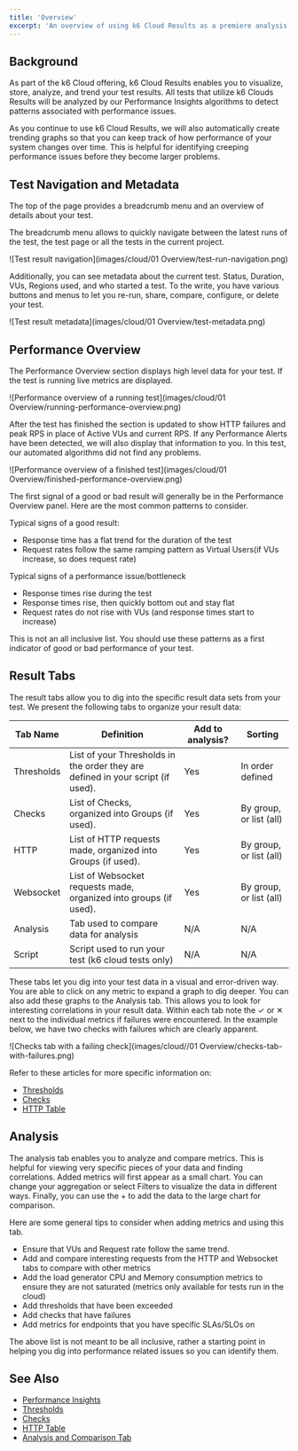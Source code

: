 ```yaml
---
title: 'Overview'
excerpt: 'An overview of using k6 Cloud Results as a premiere analysis tool'
---
```


## Background

As part of the k6 Cloud offering, k6 Cloud Results enables you to visualize, store, analyze, and trend your test results. All tests that utilize k6 Clouds Results will be analyzed by our Performance Insights algorithms to detect patterns associated with performance issues.

As you continue to use k6 Cloud Results, we will also automatically create trending graphs so that you can keep track of how performance of your system changes over time. This is helpful for identifying creeping performance issues before they become larger problems.

## Test Navigation and Metadata

The top of the page provides a breadcrumb menu and an overview of details about your test.

The breadcrumb menu allows to quickly navigate between the latest runs of the test, the test page or all the tests in the current project.

![Test result navigation](images/cloud/01 Overview/test-run-navigation.png)

Additionally, you can see metadata about the current test. Status, Duration, VUs, Regions used, and who started a test. To the write, you have various buttons and menus to let you re-run, share, compare, configure, or delete your test.

![Test result metadata](images/cloud/01 Overview/test-metadata.png)

## Performance Overview

The Performance Overview section displays high level data for your test. If the test is running live metrics are displayed.

![Performance overview of a running test](images/cloud/01 Overview/running-performance-overview.png)

After the test has finished the section is updated to show HTTP failures and peak RPS in place of Active VUs and current RPS. If any Performance Alerts have been detected, we will also display that information to you. In this test, our automated algorithms did not find any problems.

![Performance overview of a finished test](images/cloud/01 Overview/finished-performance-overview.png)

The first signal of a good or bad result will generally be in the Performance Overview panel. Here are the most common patterns to consider.

Typical signs of a good result:

- Response time has a flat trend for the duration of the test
- Request rates follow the same ramping pattern as Virtual Users(if VUs increase, so does request rate)

Typical signs of a performance issue/bottleneck

- Response times rise during the test
- Response times rise, then quickly bottom out and stay flat
- Request rates do not rise with VUs (and response times start to increase)

This is not an all inclusive list. You should use these patterns as a first indicator of good or bad performance of your test.

## Result Tabs

The result tabs allow you to dig into the specific result data sets from your test. We present the following tabs to organize your result data:

| Tab Name   | Definition                                                                      | Add to analysis? | Sorting                 |
| ---------- | ------------------------------------------------------------------------------- | ---------------- | ----------------------- |
| Thresholds | List of your Thresholds in the order they are defined in your script (if used). | Yes              | In order defined        |
| Checks     | List of Checks, organized into Groups (if used).                                | Yes              | By group, or list (all) |
| HTTP       | List of HTTP requests made, organized into Groups (if used).                    | Yes              | By group, or list (all) |
| Websocket  | List of Websocket requests made, organized into groups (if used).               | Yes              | By group, or list (all) |
| Analysis   | Tab used to compare data for analysis                                           | N/A              | N/A                     |
| Script     | Script used to run your test (k6 cloud tests only)                              | N/A              | N/A                     |

These tabs let you dig into your test data in a visual and error-driven way. You are able to click on any metric to expand a graph to dig deeper. You can also add these graphs to the Analysis tab. This allows you to look for interesting correlations in your result data. Within each tab note the &#10003; or &#10005; next to the individual metrics if failures were encountered. In the example below, we have two checks with failures which are clearly apparent.

![Checks tab with a failing check](images/cloud//01 Overview/checks-tab-with-failures.png)

Refer to these articles for more specific information on:

- [Thresholds](/cloud/analyzing-results/threshold-tab)
- [Checks](/cloud/analyzing-results/checks-tab)
- [HTTP Table](/cloud/analyzing-results/http-tab)

## Analysis

The analysis tab enables you to analyze and compare metrics. This is helpful for viewing very specific pieces of your data and finding correlations. Added metrics will first appear as a small chart. You can change your aggregation or select Filters to visualize the data in different ways. Finally, you can use the + to add the data to the large chart for comparison.

Here are some general tips to consider when adding metrics and using this tab.

- Ensure that VUs and Request rate follow the same trend.
- Add and compare interesting requests from the HTTP and Websocket tabs to compare with other metrics
- Add the load generator CPU and Memory consumption metrics to ensure they are not saturated (metrics only available for tests run in the cloud)
- Add thresholds that have been exceeded
- Add checks that have failures
- Add metrics for endpoints that you have specific SLAs/SLOs on

The above list is not meant to be all inclusive, rather a starting point in helping you dig into performance related issues so you can identify them.

## See Also

- [Performance Insights](/cloud/analyzing-results/performance-trending)
- [Thresholds](/cloud/analyzing-results/threshold-tab)
- [Checks](/cloud/analyzing-results/checks-tab)
- [HTTP Table](/cloud/analyzing-results/http-tab)
- [Analysis and Comparison Tab](/cloud/analyzing-results/test-comparison)
